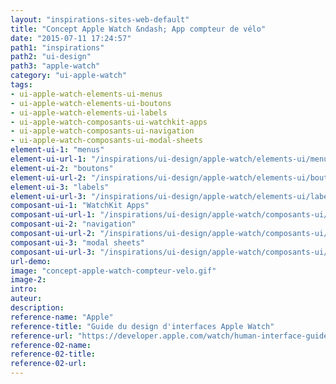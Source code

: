 ```yaml
---
layout: "inspirations-sites-web-default"
title: "Concept Apple Watch &ndash; App compteur de vélo"
date: "2015-07-11 17:24:57"
path1: "inspirations"
path2: "ui-design"
path3: "apple-watch"
category: "ui-apple-watch"
tags:
- ui-apple-watch-elements-ui-menus
- ui-apple-watch-elements-ui-boutons
- ui-apple-watch-elements-ui-labels
- ui-apple-watch-composants-ui-watchkit-apps
- ui-apple-watch-composants-ui-navigation
- ui-apple-watch-composants-ui-modal-sheets
element-ui-1: "menus"
element-ui-url-1: "/inspirations/ui-design/apple-watch/elements-ui/menus/"
element-ui-2: "boutons"
element-ui-url-2: "/inspirations/ui-design/apple-watch/elements-ui/boutons/"
element-ui-3: "labels"
element-ui-url-3: "/inspirations/ui-design/apple-watch/elements-ui/labels/"
composant-ui-1: "WatchKit Apps"
composant-ui-url-1: "/inspirations/ui-design/apple-watch/composants-ui/watchkit-apps/"
composant-ui-2: "navigation"
composant-ui-url-2: "/inspirations/ui-design/apple-watch/composants-ui/navigation/"
composant-ui-3: "modal sheets"
composant-ui-url-3: "/inspirations/ui-design/apple-watch/composants-ui/modal-sheets/"
url-demo:
image: "concept-apple-watch-compteur-velo.gif"
image-2:
intro:
auteur:
description:
reference-name: "Apple"
reference-title: "Guide du design d'interfaces Apple Watch"
reference-url: "https://developer.apple.com/watch/human-interface-guidelines/"
reference-02-name:
reference-02-title:
reference-02-url:
---
```

